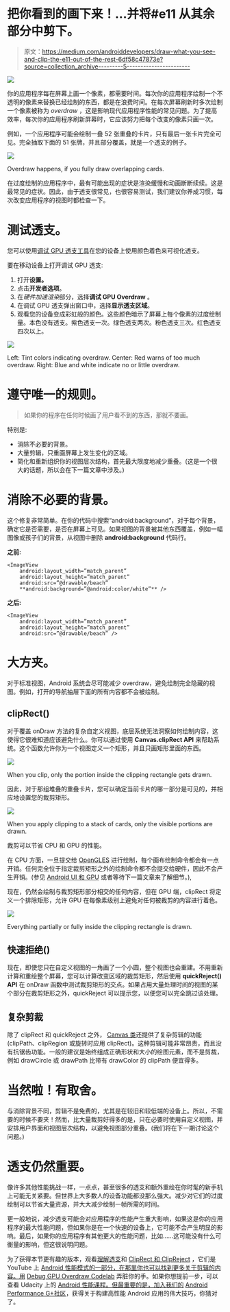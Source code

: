 # 把你看到的画下来！…并将#e11 从其余部分中剪下。

> 原文：<https://medium.com/androiddevelopers/draw-what-you-see-and-clip-the-e11-out-of-the-rest-6df58c47873e?source=collection_archive---------5----------------------->

![](img/a56aaac410329b38bae4d9b2961aa25e.png)

你的应用程序每在屏幕上画一个像素，都需要时间。每次你的应用程序绘制一个不透明的像素来替换已经绘制的东西，都是在浪费时间。在每次屏幕刷新时多次绘制一个像素被称为 *overdraw* ，这是影响现代应用程序性能的常见问题。为了提高效率，每次你的应用程序刷新屏幕时，它应该努力把每个改变的像素只画一次。

例如，一个应用程序可能会绘制一叠 52 张重叠的卡片，只有最后一张卡片完全可见。完全抽取下面的 51 张牌，并且部分覆盖，就是一个透支的例子。

![](img/e81be33833a5e92a39866e8ceb360bda.png)

Overdraw happens, if you fully draw overlapping cards.

在过度绘制的应用程序中，最有可能出现的症状是渲染缓慢和动画断断续续。这是最常见的症状。因此，由于透支很常见，也很容易测试，我们建议你养成习惯，每次改变应用程序的视图时都检查一下。

# 测试透支。

您可以使用[调试 GPU 透支工具](https://developer.android.com/tools/performance/debug-gpu-overdraw/index.html)在您的设备上使用颜色着色来可视化透支。

要在移动设备上打开调试 GPU 透支:

1.  打开**设置。**
2.  点击**开发者选项**。
3.  在*硬件加速渲染*部分，选择**调试 GPU Overdraw** 。
4.  在调试 GPU 透支弹出窗口中，选择**显示透支区域**。
5.  观看您的设备变成彩虹般的颜色。这些颜色暗示了屏幕上每个像素的过度绘制量。本色没有透支。紫色透支一次。绿色透支两次。粉色透支三次。红色透支四次以上。

![](img/2413a9b6cc12aa6f5ad92bf61dfce05c.png)

Left: Tint colors indicating overdraw. Center: Red warns of too much overdraw. Right: Blue and white indicate no or little overdraw.

# 遵守唯一的规则。

> 如果你的程序在任何时候画了用户看不到的东西，那就不要画。

特别是:

*   消除不必要的背景。
*   大量剪辑，只重画屏幕上发生变化的区域。
*   简化和重新组织你的视图层次结构，首先最大限度地减少重叠。(这是一个很大的话题，所以会在下一篇文章中涉及。)

# 消除不必要的背景。

这个修复非常简单。在你的代码中搜索“android:background”，对于每个背景，确定它是否需要，是否在屏幕上可见。如果视图的背景被其他东西覆盖，例如一幅图像或孩子们的背景，从视图中删除 **android:background** 代码行。

**之前:**

```
<ImageView
    android:layout_width=”match_parent”
    android:layout_height=”match_parent”
    android:src=”@drawable/beach”
    **android:background=”@android:color/white”** />
```

**之后:**

```
<ImageView
    android:layout_width=”match_parent”
    android:layout_height=”match_parent”
    android:src=”@drawable/beach” />
```

# 大方夹。

对于标准视图，Android 系统会尽可能减少 overdraw，避免绘制完全隐藏的视图。例如，打开的导航抽屉下面的所有内容都不会被绘制。

## clipRect()

对于覆盖 onDraw 方法的复杂自定义视图，底层系统无法洞察如何绘制内容，这使得它很难知道应该避免什么。你可以通过使用 **Canvas.clipRect API** 来帮助系统。这个函数允许你为一个视图定义一个矩形，并且只画矩形里面的东西。

![](img/93789f871c525e93c95406ebb1c69af1.png)

When you clip, only the portion inside the clipping rectangle gets drawn.

因此，对于那组堆叠的重叠卡片，您可以确定当前卡片的哪一部分是可见的，并相应地设置您的裁剪矩形。

![](img/acfd3597a6088a5a939f3203fa67a9a5.png)

When you apply clipping to a stack of cards, only the visible portions are drawn.

裁剪可以节省 CPU 和 GPU 的性能。

在 CPU 方面，一旦提交给 [OpenGLES](http://developer.android.com/guide/topics/graphics/opengl.html) 进行绘制，每个画布绘制命令都会有一点开销。任何完全位于指定裁剪矩形之外的绘制命令都不会提交给硬件，因此不会产生开销。(参见 [Android UI 和 GPU](https://www.youtube.com/watch?v=WH9AFhgwmDw&list=PLWz5rJ2EKKc9CBxr3BVjPTPoDPLdPIFCE&index=53) 或者等待下一篇文章来了解细节。),

现在，仍然会绘制与裁剪矩形部分相交的任何内容，但在 GPU 端，clipRect 将定义一个排除矩形，允许 GPU 在每像素级别上避免对任何被裁剪的内容进行着色。

![](img/d9feadc50ff4cbfca0278dc72f49fa7c.png)

Everything partially or fully inside the clipping rectangle is drawn.

## 快速拒绝()

现在，即使您只在自定义视图的一角画了一个小圆，整个视图也会重建。不用重新计算和重绘整个屏幕，您可以计算改变区域的裁剪矩形，然后使用 **quickReject() API** 在 onDraw 函数中测试裁剪矩形的交点。如果占用大量处理时间的视图的某个部分在裁剪矩形之外，quickReject 可以提示您，以便您可以完全跳过该处理。

## 复杂剪裁

除了 clipRect 和 quickReject 之外， [Canvas 类](http://developer.android.com/reference/android/graphics/Canvas.html)还提供了复杂剪辑的功能(clipPath、clipRegion 或旋转时应用 clipRect)。这种剪辑可能非常昂贵，而且没有抗锯齿功能。一般的建议是始终组成正确形状和大小的绘图元素，而不是剪裁，例如 drawCircle 或 drawPath 比带有 drawColor 的 clipPath 便宜得多。

# 当然啦！有取舍。

与消除背景不同，剪辑不是免费的，尤其是在较旧和较低端的设备上。所以，不需要的时候不要夹！然而，比大量裁剪好得多的是，只在必要时使用自定义视图，并安排用户界面和视图层次结构，以避免视图部分重叠。(我们将在下一期讨论这个问题。)

# 透支仍然重要。

像许多其他性能挑战一样，一点点，甚至很多的透支和额外重绘在你时髦的新手机上可能无关紧要。但世界上大多数人的设备功能都没那么强大。减少对它们的过度绘制可以节省大量资源，并大大减少绘制一帧所需的时间。

更一般地说，减少透支可能会对应用程序的性能产生重大影响，如果这是你的应用程序的最大性能问题，但如果你是在一个快速的设备上，它可能不会产生明显的影响。最后，如果你的应用程序有其他更大的性能问题，比如……这可能没有什么可衡量的影响，但这很说明问题。

为了获得本节更有趣的版本，观看[理解透支](https://www.youtube.com/watch?v=T52v50r-JfE)和 [ClipRect 和 ClipReject](https://www.youtube.com/watch?v=vkTn3Ule4Ps) ，它们是 YouTube 上 [Android 性能模式的一部分，在那里你也可以找到更多关于剪辑的内容。用](https://www.youtube.com/playlist?list=PLOU2XLYxmsIKEOXh5TwZEv89aofHzNCiu) [Debug GPU Overdraw Codelab](https://io2015codelabs.appspot.com/codelabs/android-performance-debug-gpu-overdraw#1) 弄脏你的手。如果你想提前一步，可以查看 Udacity 上的 [Android 性能课程。但最重要的是，加入我们的](https://www.udacity.com/course/android-performance--ud825) [Android Performance G+社区](https://plus.sandbox.google.com/communities/116342551728637785407)，获得关于构建高性能 Android 应用的伟大技巧，你猜对了。